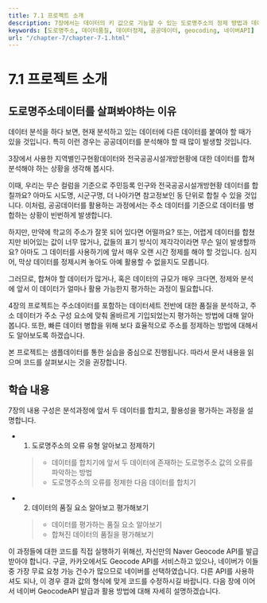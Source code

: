 ```yaml
---
title: 7.1 프로젝트 소개
description: 7장에서는 데이터의 키 값으로 기능할 수 있는 도로명주소의 정제 방법과 데이터 품질평가 방법에 대해 안내합니다.
keywords: [도로명주소, 데이터품질, 데이터정제, 공공데이터, geocoding, 네이버API]
url: "/chapter-7/chapter-7-1.html"
---
```

# 7.1 프로젝트 소개

## 도로명주소데이터를 살펴봐야하는 이유

데이터 분석을 하다 보면, 현재 분석하고 있는 데이터에 다른 데이터를 붙여야 할 때가 있을 것입니다. 특히 이런 경우는 공공데이터를 분석해야 할 때 많이 발생할 것입니다. 

3장에서 사용한 지역별인구현황데이터와 전국공공시설개방현황에 대한 데이터를 합쳐 분석해야 하는 상황을 생각해 봅시다. 

이때, 우리는 무슨 컬럼을 기준으로 주민등록 인구와 전국공공시설개방현황 데이터를 합칠까요? 아마도 시도명, 시군구명, 더 나아가면 참고정보인 동 단위로 합칠 수 있을 것입니다. 이처럼, 공공데이터를 활용하는 과정에서는 주소 데이터를 기준으로 데이터를 병합하는 상황이 빈번하게 발생합니다. 

하지만, 만약에 학교의 주소가 잘못 되어 있다면 어떨까요? 또는, 어렵게 데이터를 합쳤지만 비어있는 값이 너무 많거나, 값들의 표기 방식이 제각각이라면 무슨 일이 발생할까요? 아마도 그 데이터를 사용하기에 앞서 매우 오랜 시간 정제를 해야 할 것입니다. 심지어, 막상 데이터를 정제시켜 놓아도 아예 활용할 수 없을지도 모릅니다. 

그러므로, 합쳐야 할 데이터가 많거나, 혹은 데이터의 규모가 매우 크다면, 정제와 분석에 앞서 이 데이터가 얼마나 활용 가능한지 평가하는 과정이 필요합니다.

4장의 프로젝트는 주소데이터를 포함하는 데이터세트 전반에 대한 품질을 분석하고, 주소 데이터가 주소 구성 요소에 맞춰 올바르게 기입되었는지 평가하는 방법에 대해 알아봅니다. 또한, 빠른 데이터 병합을 위해 보다 효율적으로 주소를 정제하는 방법에 대해서도 알아보도록 하겠습니다. 

본 프로젝트는 샘플데이터를 통한 실습을 중심으로 진행됩니다. 따라서 문서 내용을 읽으며 코드를 살펴보시는 것을 권장합니다.


## 학습 내용

7장의 내용 구성은 분석과정에 앞서 두 데이터를 합치고, 활용성을 평가하는 과정을 설명합니다. 

- 1. 도로명주소의 오류 유형 알아보고 정제하기
    > - 데이터를 합치기에 앞서 두 데이터에 존재하는 도로명주소 값의 오류를 파악하는 방법
    > - 도로명주소의 오류를 정제한 다음 데이터를 합치기

- 2. 데이터의 품질 요소 알아보고 평가해보기
    > - 데이터를 평가하는 품질 요소 알아보기
    > - 합쳐진 데이터의 품질을 평가해보기


이 과정들에 대한 코드를 직접 실행하기 위해선, 자신만의 Naver Geocode API를 발급받아야 합니다. 구글, 카카오에서도 Geocode API를 서비스하고 있으나, 네이버가 이들 중 가장 무료 요청 가능 건수가 많으므로 네이버를 선택하였습니다. 다른 API를 사용하셔도 되나, 이 경우 결과 값의 형식에 맞게 코드를 수정하시길 바랍니다. 다음 장에 이어서 네이버 GeocodeAPI 발급과 활용 방법에 대해 자세히 설명하겠습니다.








